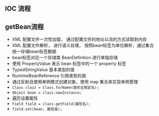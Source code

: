 
## IOC 流程

## getBean流程

- XML 配置文件一次性加载， 通过配置文件的地址以流的方式读取到内存
- XML 配置文件解析， 进行语义处理， 按照bean标签为单位解析，通过集合统一存储bean标签数据
- bean标签对应一个存储类 BeanDefinition 进行单独存储
- 使用 PropertyValue 表示 bean 标签中的一个 property 标签
- TypedStringValue 基本类型的值
- RuntimeBeanReference 引用类型的值
- 通过反射且使用单例模式创建对象，使用 map 集合来实现单例管理
- `Class clazz = Class.forName(类的全限定名);`
- `Object bean = clazz.newInstance;`
- 遍历设置属性
- `Field field = clazz.getField(属性名);`
- `field.set(bean, 属性值);`


